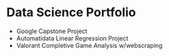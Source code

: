 # Data Science Portfolio
- Google Capstone Project
- Automatidata Linear Regression Project
- Valorant Completive Game Analysis w/webscraping
